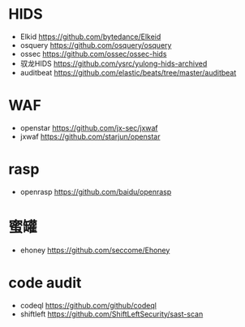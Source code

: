 # HIDS
* Elkid https://github.com/bytedance/Elkeid
* osquery https://github.com/osquery/osquery
* ossec https://github.com/ossec/ossec-hids
* 驭龙HIDS https://github.com/ysrc/yulong-hids-archived
* auditbeat https://github.com/elastic/beats/tree/master/auditbeat
# WAF
* openstar  https://github.com/jx-sec/jxwaf
* jxwaf  https://github.com/starjun/openstar

# rasp
* openrasp  https://github.com/baidu/openrasp

# 蜜罐
* ehoney https://github.com/seccome/Ehoney


# code audit
* codeql https://github.com/github/codeql
* shiftleft https://github.com/ShiftLeftSecurity/sast-scan
